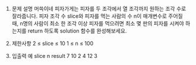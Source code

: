 1. 문제 설명
   머쓱이네 피자가게는 피자를 두 조각에서 열 조각까지 원하는 조각 수로 잘라줍니다. 피자 조각 수 slice와 피자를 먹는 사람의 수 n이 매개변수로 주어질 때, n명의 사람이 최소 한 조각 이상 피자를 먹으려면 최소 몇 판의 피자를 시켜야 하는지를 return 하도록 solution 함수를 완성해보세요.

2. 제한사항
   2 ≤ slice ≤ 10
   1 ≤ n ≤ 100

3. 입출력 예
   slice n result
   7 10 2
   4 12 3
